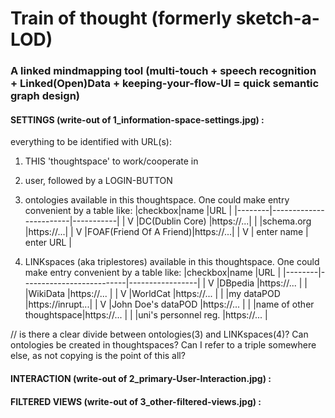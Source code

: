 # Train of thought (formerly sketch-a-LOD)

### A linked mindmapping tool (multi-touch + speech recognition + Linked(Open)Data + keeping-your-flow-UI = quick semantic graph design)


#### SETTINGS (write-out of 1_information-space-settings.jpg) :

everything to be identified with URL(s):
1. THIS 'thoughtspace' to work/cooperate in
2. user, followed by a LOGIN-BUTTON
3. ontologies available in this thoughtspace. One could make entry convenient by a table like:
   |checkbox|name                    |URL        |
   |--------|------------------------|-----------|
   |      V |DC(Dublin Core)         |https://...|
   |        |schema.org              |https://...|
   |      V |FOAF(Friend Of A Friend)|https://...|
   |      V | enter name             | enter URL |

4. LINKspaces (aka triplestores) available in this thoughtspace. One could make entry convenient by a table like:
   |checkbox|name                      |URL              |
   |--------|--------------------------|-----------------|
   |      V |DBpedia                   |https://...      |
   |        |WikiData                  |https://...      |
   |      V |WorldCat                  |https://...      |
   |        |my dataPOD                |https://inrupt...|
   |      V |John Doe's dataPOD        |https://...      |
   |        |name of other thoughtspace|https://...      |
   |        |uni's personnel reg.      |https://...      |

// is there a clear divide between ontologies(3) and LINKspaces(4)? Can ontologies be created in thoughtspaces? Can I refer to a triple somewhere else, as not copying is the point of this all?




#### INTERACTION (write-out of 2_primary-User-Interaction.jpg) :


#### FILTERED VIEWS (write-out of 3_other-filtered-views.jpg) :
